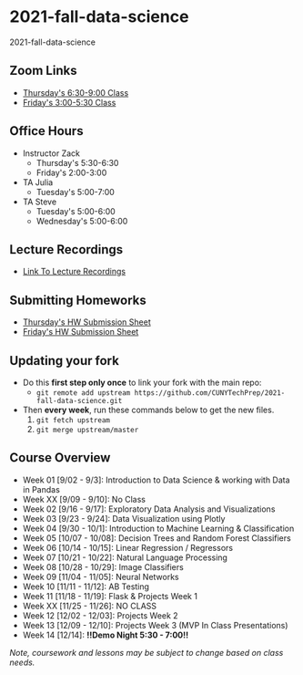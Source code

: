 # 2021-fall-data-science
2021-fall-data-science

## Zoom Links
* [Thursday's 6:30-9:00 Class](https://us02web.zoom.us/j/89733575001?pwd=bU5VU0s2cE1CVndvbUVDOHd2UG1YUT09)
* [Friday's 3:00-5:30 Class]( https://us02web.zoom.us/j/89417050425?pwd=Nlk0NWdSVk96ZmppRG9vZjd2ZmhBZz09)

## Office Hours
* Instructor Zack
	* Thursday's	5:30-6:30
	* Friday's		2:00-3:00
* TA Julia
	* Tuesday's		5:00-7:00
* TA Steve
	* Tuesday's		5:00-6:00
	* Wednesday's	5:00-6:00

## Lecture Recordings
* [Link To Lecture Recordings](https://docs.google.com/document/d/1GHjGsqNhzEGL1xAxilCX-wFNUdnZwcBD58_zBQKkgu4/edit?usp=sharing)


## Submitting Homeworks
* [Thursday's HW Submission Sheet](https://docs.google.com/spreadsheets/d/1AZtto_TvDB3P68p-uC7DGIHQrwLEAv0cK-rXlD61aP0/edit#gid=0)
* [Friday's HW Submission Sheet](https://docs.google.com/spreadsheets/d/1NyZKCvHBJOTkCq9Y_YVnKi9fmuXiokWb9VRPQ3HuviI/edit?usp=sharing)


## Updating your fork
* Do this __first step only once__ to link your fork with the main repo:  
	* `git remote add upstream https://github.com/CUNYTechPrep/2021-fall-data-science.git`
* Then __every week__, run these commands below to get the new files.
	1. `git fetch upstream`
	2. `git merge upstream/master`


## Course Overview
* Week 01 [9/02 - 9/3]:  Introduction to Data Science & working with Data in Pandas
* Week XX [9/09 - 9/10]: No Class
* Week 02 [9/16 - 9/17]:  Exploratory Data Analysis and Visualizations
* Week 03 [9/23 - 9/24]:  Data Visualization using Plotly
* Week 04 [9/30 - 10/1]:  Introduction to Machine Learning & Classification
* Week 05 [10/07 - 10/08]:  Decision Trees and Random Forest Classifiers
* Week 06 [10/14 - 10/15]:  Linear Regression / Regressors  
* Week 07 [10/21 - 10/22]:  Natural Language Processing
* Week 08 [10/28 - 10/29]:  Image Classifiers
* Week 09 [11/04 - 11/05]:  Neural Networks
* Week 10 [11/11 - 11/12]:  AB Testing
* Week 11 [11/18 - 11/19]:  Flask & Projects Week 1
* Week XX [11/25 - 11/26]: NO CLASS
* Week 12 [12/02 - 12/03]:  Projects Week 2
* Week 13 [12/09 - 12/10]:  Projects Week 3 (MVP In Class Presentations)
* Week 14 [12/14]: __!!Demo Night 5:30 - 7:00!!__

_Note, coursework and lessons may be subject to change based on class needs._
